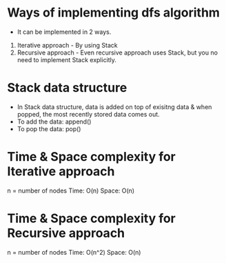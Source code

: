 # Ways of implementing dfs algorithm
- It can be implemented in 2 ways.
1. Iterative approach - By using Stack
2. Recursive approach - Even recursive approach uses Stack, but you no need to implement Stack explicitly.

# Stack data structure
- In Stack data structure, data is added on top of exisitng data & when popped, the most recently stored data comes out.
- To add the data: append()
- To pop the data: pop()

# Time & Space complexity for Iterative approach
n = number of nodes
Time: O(n)
Space: O(n)

# Time & Space complexity for Recursive approach
n = number of nodes
Time: O(n^2)
Space: O(n)